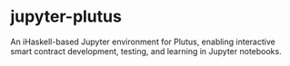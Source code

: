 # jupyter-plutus
An iHaskell-based Jupyter environment for Plutus, enabling interactive smart contract development, testing, and learning in Jupyter notebooks.
